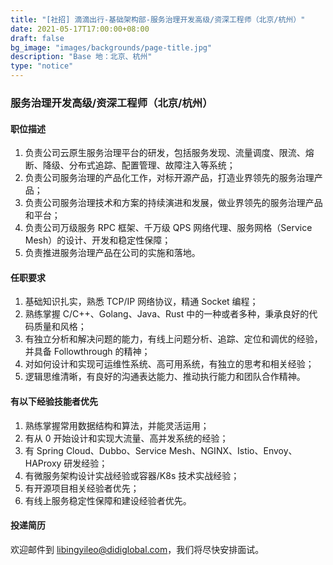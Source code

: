 ```yaml
---
title: "[社招] 滴滴出行-基础架构部-服务治理开发高级/资深工程师（北京/杭州）"
date: 2021-05-17T17:00:00+08:00
draft: false
bg_image: "images/backgrounds/page-title.jpg"
description: "Base 地：北京、杭州"
type: "notice"
---
```


### 服务治理开发高级/资深工程师（北京/杭州）
#### 职位描述
1. 负责公司云原生服务治理平台的研发，包括服务发现、流量调度、限流、熔断、降级、分布式追踪、配置管理、故障注入等系统；
2. 负责公司服务治理的产品化工作，对标开源产品，打造业界领先的服务治理产品；
3. 负责公司服务治理技术和方案的持续演进和发展，做业界领先的服务治理产品和平台；
4. 负责公司万级服务 RPC 框架、千万级 QPS 网络代理、服务网格（Service Mesh）的设计、开发和稳定性保障；
5. 负责推进服务治理产品在公司的实施和落地。
#### 任职要求
1. 基础知识扎实，熟悉 TCP/IP 网络协议，精通 Socket 编程；
2. 熟练掌握 C/C++、Golang、Java、Rust 中的一种或者多种，秉承良好的代码质量和风格；
3. 有独立分析和解决问题的能力，有线上问题分析、追踪、定位和调优的经验，并具备 Followthrough 的精神；
4. 对如何设计和实现可运维性系统、高可用系统，有独立的思考和相关经验；
5. 逻辑思维清晰，有良好的沟通表达能力、推动执行能力和团队合作精神。
#### 有以下经验技能者优先
1. 熟练掌握常用数据结构和算法，并能灵活运用；
2. 有从 0 开始设计和实现大流量、高并发系统的经验；
3. 有 Spring Cloud、Dubbo、Service Mesh、NGINX、Istio、Envoy、HAProxy 研发经验；
4. 有微服务架构设计实战经验或容器/K8s 技术实战经验；
5. 有开源项目相关经验者优先；
6. 有线上服务稳定性保障和建设经验者优先。
#### 投递简历
欢迎邮件到 [libingyileo@didiglobal.com](libingyileo@didiglobal.com)，我们将尽快安排面试。